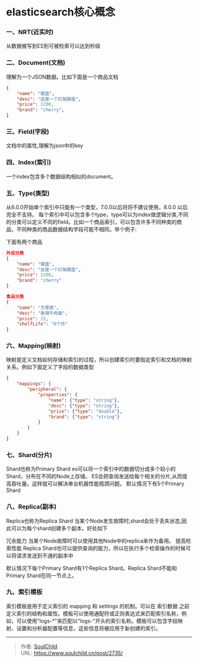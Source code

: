 # elasticsearch核心概念

<!--more-->
### 一、NRT(近实时)

从数据被写到ES到可被检索可以达到秒级

### 二、Document(文档)

理解为一个JSON数据。比如下面是一个商品文档

```json
{
    "name": "键盘",
    "desc": "这是一个红轴键盘",
    "price": 1200,
    "brand": "cherry",
}
```

### 三、Field(字段)

文档中的属性,理解为json中的key

### 四、Index(索引)

一个index包含多个数据结构相似的document。

### 五、Type(类型)
从6.0.0开始单个索引中只能有一个类型，7.0.0以后将将不建议使用，8.0.0 以后完全不支持。
每个索引中可以包含多个type，type可以为index做逻辑分类,不同的分类可以定义不同的field。比如一个商品索引，可以包含许多不同种类的商品，不同种类的商品数据结构字段可能不相同。举个例子:

下面有两个商品

```json
外设分类
{
    "name": "键盘",
    "desc": "这是一个红轴键盘",
    "price": 1200,
    "brand": "cherry"
}

食品分类
{
    "name": "方便面",
    "desc": "香辣牛肉面",
    "price": 15,
    "shelfLife": "6个月"
}
```

### 六、Mapping(映射)

映射是定义文档如何存储和索引的过程，所以创建索引时要指定索引和文档的映射关系。例如下面定义了字段的数据类型

```json
{
    "mappings": {
        "peripheral": {
            "properties": {
                "name": {"type": "string"},
                "desc": {"type": "string"},
                "price": {"type": "double"},
                "brand": {"type": "string"}
            }
        }
    }
}
```

### 七、Shard(分片)

Shard也称为Primary Shard
es可以将一个索引中的数据切分成多个较小的Shard，分布在不同的Node上存储。
ES会把查询发送给每个相关的分片,从而提高吞吐量。这样就可以解决单台机器性能瓶颈问题。
默认情况下有5个Primary Shard

### 八、Replica(副本)

Replica也称为Replica Shard
当某个Node发生故障时,shard会处于丢失状态,因此可以为每个shard创建多个副本。好处如下

冗余能力
当某个Node故障时可以使用其他Node中的replica来作为备用。
提高检索性能
Replica Shard也可以提供查询的能力，所以在执行多个检索操作的时候可以将请求发送到不通的副本中

默认情况下每个Primary Shard有1个Replica Shard。Replica Shard不能和Primary Shard在同一节点上。

### 九、索引模板

索引模板是用于定义索引的 mapping 和 settings 的机制。可以在 索引数据 之前定义索引的结构和属性。模板可以使用通配符或正则表达式来匹配索引名称，例如，可以使用"logs-*"来匹配以"logs-"开头的索引名称。模板可以包含字段映射、设置和分析器配置等信息，这些信息将被应用于新创建的索引。


---

> 作者: [SoulChild](https://www.soulchild.cn)  
> URL: https://www.soulchild.cn/post/2735/  

